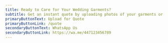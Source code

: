 ```yaml
---
title: Ready to Care for Your Wedding Garments?
subtitle: Get an instant quote by uploading photos of your garments or speak with our experts directly.
primaryButtonText: Upload for Quote
primaryButtonLink: /quote
secondaryButtonText: WhatsApp Us
secondaryButtonLink: https://wa.me/447123456789
---
```

